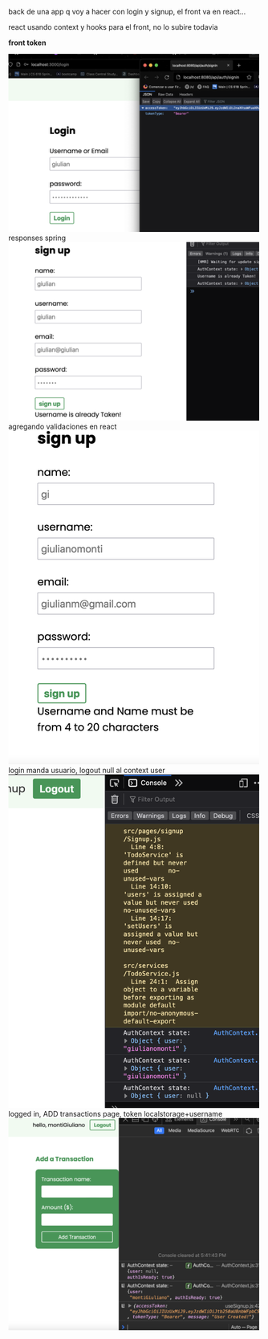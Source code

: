 back de una app q voy a hacer con login y signup, el front va en react...
<div>
react usando context y hooks para el front, no lo subire todavia
</div>

<strong>front token</strong>

<img src ="src/images/screen2.png" width="500">


<div>responses spring</div>
<img src ="src/images/screen3.png" width="500">

<div>agregando validaciones en react</div>
<img src ="src/images/screen4.png" width="500">

<div>login manda usuario, logout null al context user </div>
<img src ="src/images/screen5.png" width="500">

<div></div>
<div>logged in, ADD transactions page, token localstorage+username</div>
<img src ="src/images/transactions.png" width="500">

